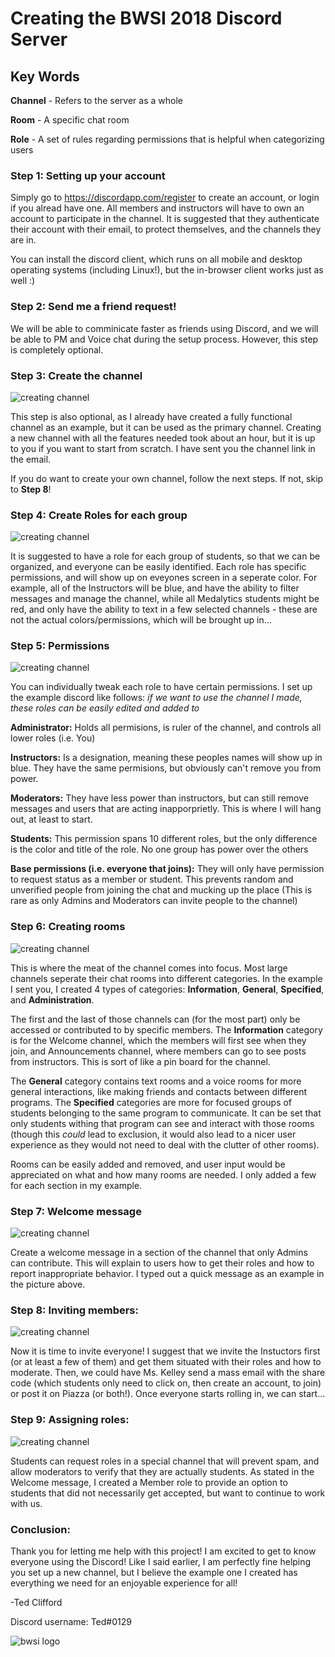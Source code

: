 # Creating the BWSI 2018 Discord Server

## Key Words
**Channel** - Refers to the server as a whole

**Room** - A specific chat room

**Role** - A set of rules regarding permissions that is helpful when categorizing users

### Step 1: Setting up your account

Simply go to https://discordapp.com/register to create an account, or login if you alread have one. All members and instructors will have to own an account to participate in the channel. It is suggested that they authenticate their account with their email, to protect themselves, and the channels they are in.

You can install the discord client, which runs on all mobile and desktop operating systems (including Linux!), but the in-browser client works just as well :) 

### Step 2: Send me a friend request!

We will be able to comminicate faster as friends using Discord, and we will be able to PM and Voice chat during the setup process. However, this step is completely optional.

### Step 3: Create the channel

![creating channel](https://github.com/edwardclifford/Discord/blob/master/Create.PNG)

This step is also optional, as I already have created a fully functional channel as an example, but it can be used as the primary channel. Creating a new channel with all the features needed took about an hour, but it is up to you if you want to start from scratch. I have sent you the channel link in the email.

If you do want to create your own channel, follow the next steps. If not, skip to **Step 8**!

### Step 4: Create Roles for each group

![creating channel](https://github.com/edwardclifford/Discord/blob/master/roles.PNG)

It is suggested to have a role for each group of students, so that we can be organized, and everyone can be easily identified. Each role has specific permissions, and will show up on eveyones screen in a seperate color. For example, all of the Instructors will be blue, and have the ability to filter messages and manage the channel, while all Medalytics students might be red, and only have the ability to text in a few selected channels - these are not the actual colors/permissions, which will be brought up in...

### Step 5: Permissions

![creating channel](https://github.com/edwardclifford/Discord/blob/master/permisions.PNG)

You can individually tweak each role to have certain permissions. I set up the example discord like follows: *if we want to use the channel I made, these roles can be easily edited and added to*

  **Administrator:** Holds all permisions, is ruler of the channel, and controls all lower roles (i.e. You)
  
  **Instructors:** Is a designation, meaning these peoples names will show up in blue. They have the same permisions, but obviously can't remove you from power.
  
  **Moderators:** They have less power than instructors, but can still remove messages and users that are acting inapporprietly. This is where I will hang out, at least to start.
  
  **Students:** This permission spans 10 different roles, but the only difference is the color and title of the role. No one group has power over the others
  
  **Base permissions (i.e. everyone that joins):** They will only have permission to request status as a member or student. This prevents random and unverified people from joining the chat and mucking up the place (This is rare as only Admins and Moderators can invite people to the channel)

### Step 6: Creating rooms

![creating channel](https://github.com/edwardclifford/Discord/blob/master/categories.PNG)

This is where the meat of the channel comes into focus. Most large channels seperate their chat rooms into different categories. In the example I sent you, I created 4 types of categories: **Information**, **General**, **Specified**, and **Administration**.

The first and the last of those channels can (for the most part) only be accessed or contributed to by specific members. The **Information** category is for the Welcome channel, which the members will first see when they join, and Announcements channel, where members can go to see posts from instructors. This is sort of like a pin board for the channel. 

The **General** category contains text rooms and a voice rooms for more general interactions, like making friends and contacts between different programs. The **Specified** categories are more for focused groups of students belonging to the same program to communicate. It can be set that only students withing that program can see and interact with those rooms (though this *could* lead to exclusion, it would also lead to a nicer user experience as they would not need to deal with the clutter of other rooms). 

Rooms can be easily added and removed, and user input would be appreciated on what and how many rooms are needed. I only added a few for each section in my example.

### Step 7: Welcome message

![creating channel](https://github.com/edwardclifford/Discord/blob/master/welcome.PNG)

Create a welcome message in a section of the channel that only Admins can contribute. This will explain to users how to get their roles and how to report inappropriate behavior. I typed out a quick message as an example in the picture above.

### Step 8: Inviting members:

![creating channel](https://github.com/edwardclifford/Discord/blob/master/invite.PNG)

Now it is time to invite everyone! I suggest that we invite the Instuctors first (or at least a few of them) and get them situated with their roles and how to moderate. Then, we could have Ms. Kelley send a mass email with the share code (which students only need to click on, then create an account, to join) or post it on Piazza (or both!). Once everyone starts rolling in, we can start...

### Step 9: Assigning roles:

![creating channel](https://github.com/edwardclifford/Discord/blob/master/role%20assignment.PNG)

Students can request roles in a special channel that will prevent spam, and allow moderators to verify that they are actually students. As stated in the Welcome message, I created a Member role to provide an option to students that did not necessarily get accepted, but want to continue to work with us.

### Conclusion:

Thank you for letting me help with this project! I am excited to get to know everyone using the Discord! Like I said earlier, I am perfectly fine helping you set up a new channel, but I believe the example one I created has everything we need for an enjoyable experience for all!

-Ted Clifford

Discord username: Ted#0129

![bwsi logo](https://github.com/edwardclifford/Discord/blob/master/bw-logo.51ae55420332.png)
